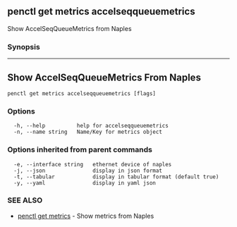 ## penctl get metrics accelseqqueuemetrics

Show AccelSeqQueueMetrics from Naples

### Synopsis



---------------------------------
 Show AccelSeqQueueMetrics From Naples 
---------------------------------


```
penctl get metrics accelseqqueuemetrics [flags]
```

### Options

```
  -h, --help          help for accelseqqueuemetrics
  -n, --name string   Name/Key for metrics object
```

### Options inherited from parent commands

```
  -e, --interface string   ethernet device of naples
  -j, --json               display in json format
  -t, --tabular            display in tabular format (default true)
  -y, --yaml               display in yaml json
```

### SEE ALSO
* [penctl get metrics](penctl_get_metrics.md)	 - Show metrics from Naples

